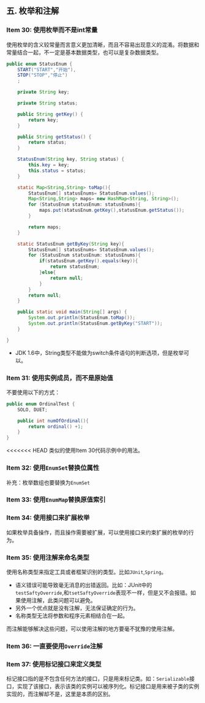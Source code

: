 ## 五. 枚举和注解

### Item 30: 使用枚举而不是int常量

使用枚举的含义较常量而言意义更加清晰，而且不容易出现意义的混淆。将数据和常量结合一起，不一定是基本数据类型，也可以是复杂数据类型。

```Java
public enum StatusEnum {
    START("START","开始"),
    STOP("STOP","停止")
    ;

    private String key;

    private String status;

    public String getKey() {
        return key;
    }

    public String getStatus() {
        return status;
    }

    StatusEnum(String key, String status) {
        this.key = key;
        this.status = status;
    }

    static Map<String,String> toMap(){
        StatusEnum[] statusEnums= StatusEnum.values();
        Map<String,String> maps= new HashMap<String, String>();
        for (StatusEnum statusEnum: statusEnums){
            maps.put(statusEnum.getKey(),statusEnum.getStatus());
        }

        return maps;
    }

    static StatusEnum getByKey(String key){
        StatusEnum[] statusEnums= StatusEnum.values();
        for (StatusEnum statusEnum: statusEnums){
            if(statusEnum.getKey().equals(key)){
                return statusEnum;
            }else{
                return null;
            }
        }
        return null;
    }

    public static void main(String[] args) {
        System.out.println(StatusEnum.toMap());
        System.out.println(StatusEnum.getByKey("START"));
    }

}

```

* JDK 1.6中，String类型不能做为switch条件语句的判断选项，但是枚举可以。

### Item 31: 使用实例成员，而不是原始值

不要使用以下的方式：

```Java
public enum OrdinalTest {
    SOLO, DUET;

    public int numOfOrdinal(){
        return ordinal() +1;
    }
}
```
<<<<<<< HEAD
类似的使用Item 30代码示例中的用法。

### Item 32: 使用`EnumSet`替换位属性
补充：枚举数组也要替换为`EnumSet`

### Item 33: 使用`EnumMap`替换原值索引

### Item 34: 使用接口来扩展枚举

如果枚举具备操作，而且操作需要被扩展，可以使用接口来约束扩展的枚举的行为。

### Item 35: 使用注解来命名类型
使用名称类型来指定工具或者框架识别的类型。比如`JUnit`,`Spring`。

* 语义错误可能导致毫无消息的出错返回。比如：JUnit中的`testSaftyOverride`,和`tsetSaftyOverride`表现不一样，但是又不会报错。如果使用注解，此类问题可以避免。
* 另外一个优点就是没有注解，无法保证确定的行为。
* 名称类型无法将参数和程序元素相结合在一起。

而注解能够解决这些问题，可以使用注解的地方要毫不犹豫的使用注解。

### Item 36: 一直要使用`Override`注解

### Item 37: 使用标记接口来定义类型

标记接口指的是不包含任何方法的接口，只是用来标记类。如：`Serializable`接口，实现了该接口，表示该类的实例可以被序列化。标记接口是用来被子类的实例实现的，而注解却不是，这里是本质的区别。


